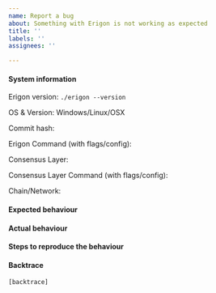 ```yaml
---
name: Report a bug
about: Something with Erigon is not working as expected
title: ''
labels: ''
assignees: ''

---
```


#### System information

Erigon version: `./erigon --version`

OS & Version: Windows/Linux/OSX

Commit hash: 

Erigon Command (with flags/config):

Consensus Layer:

Consensus Layer Command (with flags/config):

Chain/Network: 

#### Expected behaviour


#### Actual behaviour


#### Steps to reproduce the behaviour


#### Backtrace

````
[backtrace]
````
